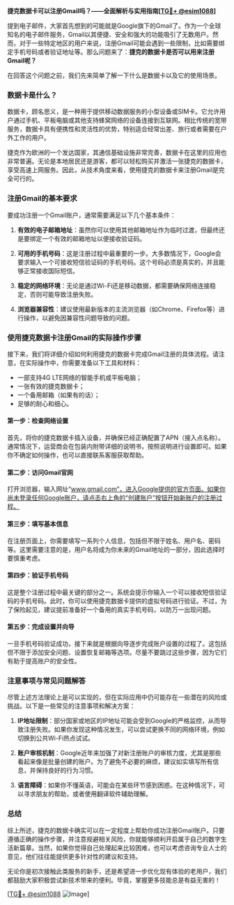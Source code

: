**捷克数据卡可以注册Gmail吗？——全面解析与实用指南[[TG💪+ @esim1088](https://t.me/s/esim1088)]**

提到电子邮件，大家首先想到的可能就是Google旗下的Gmail了。作为一个全球知名的电子邮件服务，Gmail以其便捷、安全和强大的功能吸引了无数用户。然而，对于一些特定地区的用户来说，注册Gmail可能会遇到一些限制，比如需要绑定手机号码或者验证地址等。那么问题来了：**捷克的数据卡是否可以用来注册Gmail呢？**

在回答这个问题之前，我们先来简单了解一下什么是数据卡以及它的使用场景。

### 数据卡是什么？

数据卡，顾名思义，是一种用于提供移动数据服务的小型设备或SIM卡。它允许用户通过手机、平板电脑或其他支持蜂窝网络的设备连接到互联网。相比传统的宽带服务，数据卡具有便携性和灵活性的优势，特别适合经常出差、旅行或者需要在户外工作的用户。

捷克作为欧洲的一个发达国家，其通信基础设施非常完善，数据卡在这里的应用也非常普遍。无论是本地居民还是游客，都可以轻松购买并激活一张捷克的数据卡，享受高速上网服务。因此，从技术角度来看，使用捷克的数据卡来注册Gmail是完全可行的。

### 注册Gmail的基本要求

要成功注册一个Gmail账户，通常需要满足以下几个基本条件：

1. **有效的电子邮箱地址**：虽然你可以使用其他邮箱地址作为临时过渡，但最终还是要绑定一个有效的邮箱地址以便接收验证码。
   
2. **可用的手机号码**：这是注册过程中最重要的一步。大多数情况下，Google会要求输入一个可接收短信验证码的手机号码。这个号码必须是真实的，并且能够正常接收国际短信。

3. **稳定的网络环境**：无论是通过Wi-Fi还是移动数据，都需要确保网络连接稳定，否则可能导致注册失败。

4. **浏览器兼容性**：建议使用最新版本的主流浏览器（如Chrome、Firefox等）进行操作，以避免因兼容性问题导致的问题。

### 使用捷克数据卡注册Gmail的实际操作步骤

接下来，我们将详细介绍如何利用捷克的数据卡完成Gmail注册的具体流程。请注意，在实际操作中，你需要准备以下工具和材料：

- 一部支持4G LTE网络的智能手机或平板电脑；
- 一张有效的捷克数据卡；
- 一个备用邮箱（如果有的话）；
- 足够的耐心和细心。

#### 第一步：检查网络设置

首先，将你的捷克数据卡插入设备，并确保已经正确配置了APN（接入点名称）。通常情况下，运营商会在包装内附带详细的说明书，按照说明进行设置即可。如果你不确定如何操作，也可以直接联系客服获取帮助。

#### 第二步：访问Gmail官网

打开浏览器，输入网址“www.gmail.com”，进入Google提供的官方页面。如果你尚未登录任何Google账户，请点击右上角的“创建账户”按钮开始新账户的注册过程。

#### 第三步：填写基本信息

在注册页面上，你需要填写一系列个人信息，包括但不限于姓名、用户名、密码等。这里需要注意的是，用户名将成为你未来的Gmail地址的一部分，因此选择时要慎重考虑。

#### 第四步：验证手机号码

这是整个注册过程中最关键的部分之一。系统会提示你输入一个可以接收短信验证码的手机号码。此时，你可以使用捷克数据卡提供的虚拟号码进行验证。不过，为了保险起见，建议提前准备好一个备用的真实手机号码，以防万一出现问题。

#### 第五步：完成设置并向导

一旦手机号码验证成功，接下来就是根据向导逐步完成账户设置的过程了。这包括但不限于添加安全问题、设置恢复邮箱等选项。尽量不要跳过这些步骤，因为它们有助于提高账户的安全性。

### 注意事项与常见问题解答

尽管上述方法理论上是可以实现的，但在实际应用中仍可能存在一些潜在的风险或挑战。以下是一些常见的注意事项和解决方案：

1. **IP地址限制**：部分国家或地区的IP地址可能会受到Google的严格监控，从而导致注册失败。如果你发现这种情况发生，可以尝试更换不同的网络环境，例如切换到公共Wi-Fi热点试试。

2. **账户审核机制**：Google近年来加强了对新注册账户的审核力度，尤其是那些看起来像是批量创建的账户。为了避免不必要的麻烦，建议如实填写所有信息，并保持良好的行为习惯。

3. **语言障碍**：如果你不懂英语，可能会在某些环节感到困惑。在这种情况下，可以寻求朋友的帮助，或者使用翻译软件辅助理解。

### 总结

综上所述，捷克的数据卡确实可以在一定程度上帮助你成功注册Gmail账户。只要遵循正确的操作步骤，并注意规避相关风险，你就能够顺利开启属于自己的数字生活新篇章。当然，如果你觉得自己处理起来比较困难，也可以考虑咨询专业人士的意见，他们往往能提供更多针对性的建议和支持。

无论你是初次接触此类服务的新手，还是希望进一步优化现有体验的老用户，我们都鼓励大家积极尝试新技术带来的便利。毕竟，掌握更多技能总是有益无害的！

[[TG💪+ @esim1088](https://t.me/s/esim1088) ![Image](https://i.postimg.cc/4NQfJmqS/Snipaste-2025-05-13-00-14-12.png)]